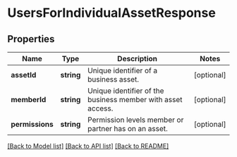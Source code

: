 # UsersForIndividualAssetResponse

## Properties
Name | Type | Description | Notes
------------ | ------------- | ------------- | -------------
**assetId** | **string** | Unique identifier of a business asset. | [optional] 
**memberId** | **string** | Unique identifier of the business member with asset access. | [optional] 
**permissions** | **string** | Permission levels member or partner has on an asset. | [optional] 

[[Back to Model list]](../README.md#documentation-for-models) [[Back to API list]](../README.md#documentation-for-api-endpoints) [[Back to README]](../README.md)


